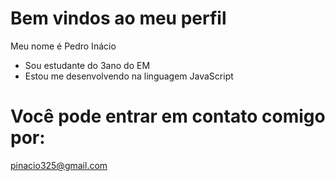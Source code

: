 # Bem vindos ao meu perfil

Meu nome é Pedro Inácio

- Sou estudante do 3ano do EM
- Estou me desenvolvendo na linguagem JavaScript

# Você pode entrar em contato comigo por:

pinacio325@gmail.com
